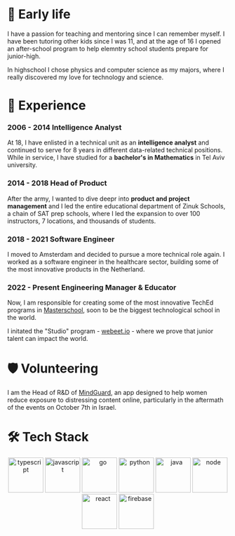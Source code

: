 # 📖 Early life

I have a passion for teaching and mentoring since I can remember myself. I have been tutoring other kids since I was 11, and at the age of 16 I opened an after-school program to help elemntry school students prepare for junior-high.

In highschool I chose physics and computer science as my majors, where I really discovered my love for technology and science.

# 📖 Experience

### 2006 - 2014 Intelligence Analyst

At 18, I have enlisted in a technical unit as an **intelligence analyst** and continued to serve for 8 years in different data-related technical positions. While in service, I have studied for a **bachelor's in Mathematics** in Tel Aviv university.

### 2014 - 2018 Head of Product

After the army, I wanted to dive deepr into **product and project management** and I led the entire educational department of Zinuk Schools, a chain of SAT prep schools, where I led the expansion to over 100 instructors, 7 locations, and thousands of students.

### 2018 - 2021 Software Engineer

I moved to Amsterdam and decided to pursue a more technical role again. I worked as a software engineer in the healthcare sector, building some of the most innovative products in the Netherland.

### 2022 - Present Engineering Manager & Educator

Now, I am responsible for creating some of the most innovative TechEd programs in [Masterschool](https://www.masterschool.com), soon to be the biggest technological school in the world.

I initated the "Studio" program - [webeet.io](https://www.webeet.io) - where we prove that junior talent can impact the world.

# 🛡️ Volunteering

I am the Head of R&D of [MindGuard](https://www.getmindguard.com), an app designed to help women reduce exposure to distressing content online, particularly in the aftermath of the events on October 7th in Israel.

# 🛠️ Tech Stack

<p align="center">
  <img height="80px" src="https://github.com/user-attachments/assets/999012a2-b7c9-4539-a319-485cfef17f31" alt="typescript" />
  <img height="80px" src="https://github.com/user-attachments/assets/b0125352-61e3-4a7b-bc90-ff8ef5f46f19" alt="javascript" />
  <img height="80px" src="https://github.com/user-attachments/assets/002866a8-9715-4c93-af7e-9950ae95bdd3" alt="go"/>
  <img height="80px" src="https://github.com/user-attachments/assets/5d9df8d1-4438-4446-9c3f-968da0ef6eae" alt="python"/>
  <img height="80px" src="https://github.com/user-attachments/assets/a73b69b4-7bec-43b9-a435-23134c2d88b7" alt="java"/>
  <img height="80px" src="https://github.com/user-attachments/assets/5cc3ba32-bbbe-4a12-b21c-3039b36dffd2" alt="node"/>
  <img height="80px" alt="react" src="https://github.com/user-attachments/assets/f5141c67-a4e3-41a2-9412-24b6b79c09c6" />
  <img height="80px" src="https://github.com/user-attachments/assets/16875b46-fa11-4cf7-8121-7030b9718133" alt="firebase"/>
</p>
